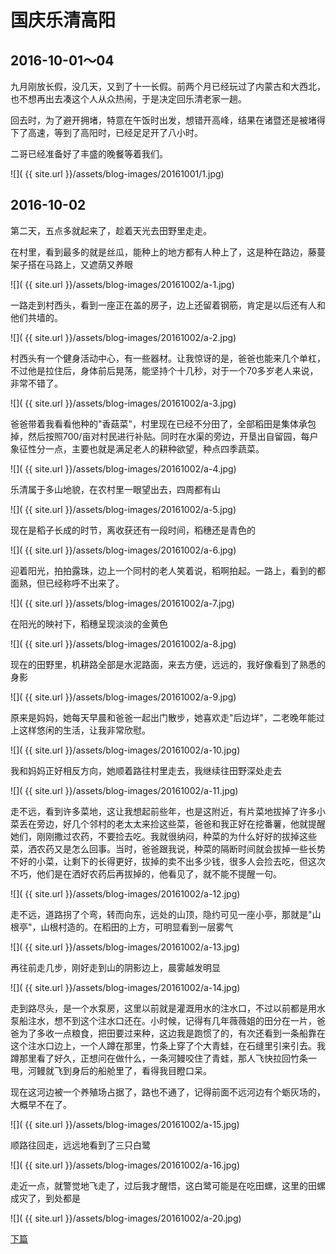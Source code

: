 国庆乐清高阳
========================

2016-10-01～04
------------------------
九月刚放长假，没几天，又到了十一长假。前两个月已经玩过了内蒙古和大西北，也不想再出去凑这个人从众热闹，于是决定回乐清老家一趟。

回去时，为了避开拥堵，特意在午饭时出发，想错开高峰，结果在诸暨还是被堵得下了高速，等到了高阳时，已经足足开了八小时。

二哥已经准备好了丰盛的晚餐等着我们。

![]( {{ site.url }}/assets/blog-images/20161001/1.jpg)

2016-10-02
------------------------
第二天，五点多就起来了，趁着天光去田野里走走。

在村里，看到最多的就是丝瓜，能种上的地方都有人种上了，这是种在路边，藤蔓架子搭在马路上，又遮荫又养眼

![]( {{ site.url }}/assets/blog-images/20161002/a-1.jpg)

一路走到村西头，看到一座正在盖的房子，边上还留着钢筋，肯定是以后还有人和他们共墙的。

![]( {{ site.url }}/assets/blog-images/20161002/a-2.jpg)

村西头有一个健身活动中心，有一些器材。让我惊讶的是，爸爸也能来几个单杠，不过他是拉住后，身体前后晃荡，能坚持个十几秒，对于一个70多岁老人来说，非常不错了。

![]( {{ site.url }}/assets/blog-images/20161002/a-3.jpg)

爸爸带着我看看他种的"香菇菜"，村里现在已经不分田了，全部稻田是集体承包掉，然后按照700/亩对村民进行补贴。同时在水渠的旁边，开垦出自留园，每户象征性分一点，主要也就是满足老人的耕种欲望，种点四季蔬菜。

![]( {{ site.url }}/assets/blog-images/20161002/a-4.jpg)

乐清属于多山地貌，在农村里一眼望出去，四周都有山

![]( {{ site.url }}/assets/blog-images/20161002/a-5.jpg)

现在是稻子长成的时节，离收获还有一段时间，稻穗还是青色的

![]( {{ site.url }}/assets/blog-images/20161002/a-6.jpg)

迎着阳光，拍拍露珠，边上一个同村的老人笑着说，稻啊拍起。一路上，看到的都面熟，但已经称呼不出来了。

![]( {{ site.url }}/assets/blog-images/20161002/a-7.jpg)

在阳光的映衬下，稻穗呈现淡淡的金黄色

![]( {{ site.url }}/assets/blog-images/20161002/a-8.jpg)

现在的田野里，机耕路全部是水泥路面，来去方便，远远的，我好像看到了熟悉的身影

![]( {{ site.url }}/assets/blog-images/20161002/a-9.jpg)

原来是妈妈，她每天早晨和爸爸一起出门散步，她喜欢走"后边垟"，二老晚年能过上这样悠闲的生活，让我非常欣慰。

![]( {{ site.url }}/assets/blog-images/20161002/a-10.jpg)

我和妈妈正好相反方向，她顺着路往村里走去，我继续往田野深处走去

![]( {{ site.url }}/assets/blog-images/20161002/a-11.jpg)

走不远，看到许多菜地，这让我想起前些年，也是这附近，有片菜地拔掉了许多小菜丢在旁边，好几个邻村的老太太来捡这些菜，爸爸和我正好在挖番薯，他就提醒她们，刚刚撒过农药，不要捡去吃。我就很纳闷，种菜的为什么好好的拔掉这些菜，洒农药又是怎么回事。当时，爸爸跟我说，种菜的隔断时间就会拔掉一些长势不好的小菜，让剩下的长得更好，拔掉的卖不出多少钱，很多人会捡去吃，但这次不巧，他们是在洒好农药后再拔掉的，他看见了，就不能不提醒一句。

![]( {{ site.url }}/assets/blog-images/20161002/a-12.jpg)

走不远，道路拐了个弯，转而向东，远处的山顶，隐约可见一座小亭，那就是"山根亭"，山根村造的。在稻田的上方，可明显看到一层雾气

![]( {{ site.url }}/assets/blog-images/20161002/a-13.jpg)

再往前走几步，刚好走到山的阴影边上，晨雾越发明显

![]( {{ site.url }}/assets/blog-images/20161002/a-14.jpg)

走到路尽头，是一个水泵房，这里以前就是灌溉用水的注水口，不过以前都是用水泵船注水，想不到这个注水口还在。小时候，记得有几年薇薇姐的田分在一片，爸爸为了多收一点粮食，把田要过来种，这边我是跑惯了的，有次还看到一条船靠在这个注水口边上，一个人蹲在那里，竹条上穿了个大青蛙，在石缝里引来引去。我蹲那里看了好久，正想问在做什么，一条河鳗咬住了青蛙，那人飞快拉回竹条一甩，河鳗就飞到身后的船舱里了，看得我目瞪口呆。

现在这河边被一个养殖场占据了，路也不通了，记得前面不远河边有个蛎灰场的，大概早不在了。

![]( {{ site.url }}/assets/blog-images/20161002/a-15.jpg)

顺路往回走，远远地看到了三只白鹭

![]( {{ site.url }}/assets/blog-images/20161002/a-16.jpg)

走近一点，就警觉地飞走了，过后我才醒悟，这白鹭可能是在吃田螺，这里的田螺成灾了，到处都是

![]( {{ site.url }}/assets/blog-images/20161002/a-20.jpg)

[下篇](/2016/10/02/大门岛.html)